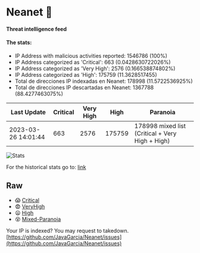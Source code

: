 # Neanet :hocho:
#### Threat intelligence feed
#### The stats:

- IP Address with malicious activities reported: 1546786 (100%)
- IP Address categorized as 'Critical':  663 (0.0428630722026%)
- IP Address categorized as 'Very High':  2576 (0.166538874802%)
- IP Address categorized as 'High':  175759 (11.3628517455)
- Total de direcciones IP indexadas en Neanet:  178998 (11.5722536925%)
- Total de direcciones IP descartadas en Neanet:  1367788 (88.4277463075%)

| Last Update | Critical | Very High | High | Paranoia |
| --- | --- | --- | --- | --- |
| 2023-03-26 14:01:44 | 663 | 2576 | 175759 | 178998 mixed list (Critical + Very High + High)|

![Stats](https://docs.google.com/spreadsheets/d/e/2PACX-1vSnaNMIXVabIpDJjufMlzH7poXnshF3mgd8Is1g9ytUEzVsP5my4Trn8f-xkoLLQ38xpL3HtmUexLo6/pubchart?oid=501124687&format=image)

For the historical stats go to: [link](/stats.csv)
## Raw
- :scream: [Critical](https://raw.githubusercontent.com/JavaGarcia/Neanet/master/blacklists/neanet_critical.txt)
- :fearful: [VeryHigh](https://raw.githubusercontent.com/JavaGarcia/Neanet/master/blacklists/neanet_veryHigh.txtt)
- :frowning: [High](https://raw.githubusercontent.com/JavaGarcia/Neanet/master/blacklists/neanet_high.txt)
- :dizzy_face: [Mixed-Paranoia](https://raw.githubusercontent.com/JavaGarcia/Neanet/master/blacklists/neanet_all.txt)


Your IP is indexed? You may request to takedown. [https://github.com/JavaGarcia/Neanet/issues](https://github.com/JavaGarcia/Neanet/issues)

























































































































































































































































































































































































































































































































































































































































































































































































































































































































































































































































































































































































































































































































































































































































































































































































































































































































































































































































































































































































































































































































































































































































































































































































































































































































































































































































































































































































































































































































































































































































































































































































































































































































































































































































































































































































































































































































































































































































































































































































































































































































































































































































































































































































































































































































































































































































































































































































































































































































































































































































































































































































































































































































































































































































































































































































































































































































































































































































































































































































































































































































































































































































































































































































































































































































































































































































































































































































































































































































































































































































































































































































































































































































































































































































































































































































































































































































































































































































































































































































































































































































































































































































































































































































































































































































































































































































































































































































































































































































































































































































































































































































































































































































































































































































































































































































































































































































































































































































































































































































































































































































































































































































































































































